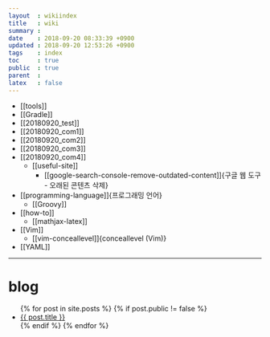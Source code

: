 ```yaml
---
layout  : wikiindex
title   : wiki
summary : 
date    : 2018-09-20 08:33:39 +0900
updated : 2018-09-20 12:53:26 +0900
tags    : index
toc     : true
public  : true
parent  : 
latex   : false
---
```


* [[tools]]
* [[Gradle]]
* [[20180920_test]]
* [[20180920_com1]]
* [[20180920_com2]]
* [[20180920_com3]]
* [[20180920_com4]]
    * [[useful-site]]
        * [[google-search-console-remove-outdated-content]]{구글 웹 도구 - 오래된 콘텐츠 삭제}
* [[programming-language]]{프로그래밍 언어}
    * [[Groovy]]
* [[how-to]]
    * [[mathjax-latex]]
* [[Vim]]
    * [[vim-conceallevel]]{conceallevel (Vim)}
* [[YAML]]


---

# blog
<div>
    <ul>
{% for post in site.posts %}
    {% if post.public != false %}
        <li>
            <a class="post-link" href="{{ post.url | prepend: site.baseurl }}">
                {{ post.title }}
            </a>
        </li>
    {% endif %}
{% endfor %}
    </ul>
</div>

